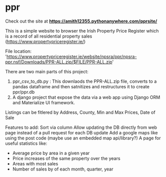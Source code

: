 # ppr

Check out the site at **https://amith12355.pythonanywhere.com/pprsite/**

This is a simple website to browser the Irish Property Price Register which is a record of all residential property sales (https://www.propertypriceregister.ie/)

File location: 'https://www.propertypriceregister.ie/website/npsra/ppr/npsra-ppr.nsf/Downloads/PPR-ALL.zip/$FILE/PPR-ALL.zip'

There are two main parts of this project:

1) ppr_csv_to_db.py : This downlaods the PPR-ALL.zip file, converts to a pandas dataframe and then satnitizes and restructures it to create ppr/ppr.db
2) A django project that expose the data via a web app using Django ORM and Materialize UI framework.

Listings can be fitlered by Address, County, Min and Max Prices, Date of Sale

Features to add:
Sort via column
Allow updating the DB directly from web page instead of a pull request for each DB update
Add a google maps like using the post code (maybe use an embedded map api/library?)
A page for useful statistics like:
  - Average price by area in a given year
  - Price increases of the same property over the years
  - Areas with most sales
  - Number of sales by of each month, quarter, year
